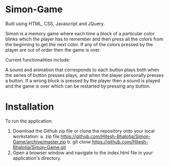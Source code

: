 # Simon-Game
Built using HTML, CSS, Javascript and JQuery.

Simon is a memory game where each time a block of a particular color blinks which the player has to remember and then press all the colors from the beginning to get the next color.
If any of the colors pressed by the player are out of order then the game is over.

Current functionalities include:

A sound and animation that corresponds to each button plays both when the series of button presses plays, and when the player personally presses a button.
If a wrong block is pressed by the player then a sound is played and the game is over which can be restarted by pressing any button.

# Installation
To run the application:
1. Download the Github zip file or clone the repository onto your local workstation:
  a. zip file https://github.com/Hitesh-Bhalotia/Simon-Game/archive/master.zip
  b. git clone https://github.com/Hitesh-Bhalotia/Simon-Game.git
2. Open a browser window and navigate to the index.html file in your application's directory.
  
